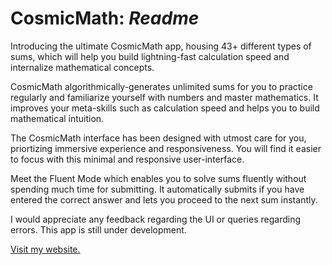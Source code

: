 <h1>CosmicMath: <i>Readme</i></h1>
Introducing the ultimate CosmicMath app, housing 43+ different types of sums, which will help you build lightning-fast calculation speed and internalize mathematical concepts.

CosmicMath algorithmically-generates unlimited sums for you to practice regularly and familiarize yourself with numbers and master mathematics. It improves your meta-skills such as calculation speed and helps you to build mathematical intuition.

The CosmicMath interface has been designed with utmost care for you, priortizing immersive experience and responsiveness. You will find it easier to focus with this minimal and responsive user-interface.

Meet the Fluent Mode which enables you to solve sums fluently without spending much time for submitting. It automatically submits if you have entered the correct answer and lets you proceed to the next sum instantly.

I would appreciate any feedback regarding the UI or queries regarding errors. This app is still under development.

<a href="http://jimfleax.onrender.com" target="_blank">Visit my website.</a>
